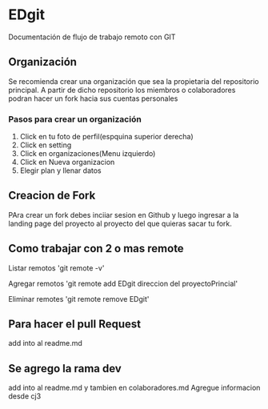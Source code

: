 # EDgit

Documentación de flujo de trabajo remoto con GIT

## Organización
Se recomienda crear una organización que sea la propietaria del repositorio principal. A partir de dicho repositorio los miembros o colaboradores podran hacer un fork hacia sus cuentas personales

### Pasos para crear un organización
 
1. Click en tu foto de perfil(espquina superior derecha)
2. Click en setting
3. Click en organizaciones(Menu izquierdo)
4. Click en Nueva organizacion
5. Elegir plan y llenar datos


## Creacion de Fork
 
PAra crear un fork debes inciiar sesion en Github y luego ingresar a la landing page del proyecto al proyecto del que quieras sacar tu fork.

## Como trabajar con 2 o mas remote
Listar remotos
'git remote -v'

Agregar remotos
'git remote add EDgit direccion del proyectoPrincial'

Eliminar remotes
'git remote remove EDgit'

## Para hacer el pull Request
add into al readme.md


## Se agrego la rama dev 
add into al readme.md y 
tambien en colaboradores.md
Agregue informacion desde cj3


